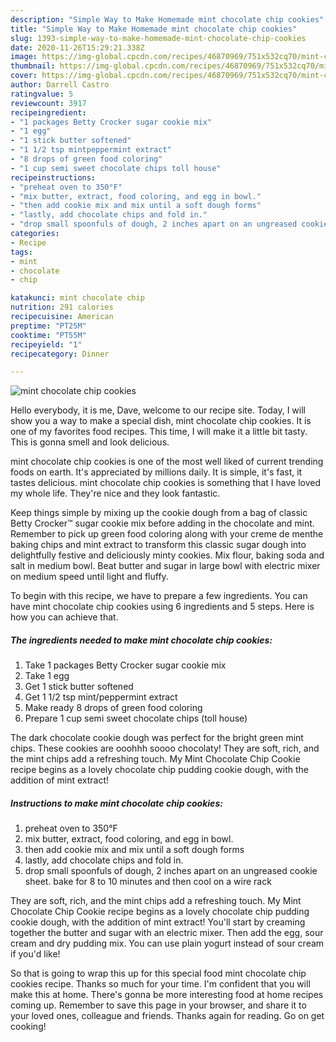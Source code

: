 ```yaml
---
description: "Simple Way to Make Homemade mint chocolate chip cookies"
title: "Simple Way to Make Homemade mint chocolate chip cookies"
slug: 1393-simple-way-to-make-homemade-mint-chocolate-chip-cookies
date: 2020-11-26T15:29:21.338Z
image: https://img-global.cpcdn.com/recipes/46870969/751x532cq70/mint-chocolate-chip-cookies-recipe-main-photo.jpg
thumbnail: https://img-global.cpcdn.com/recipes/46870969/751x532cq70/mint-chocolate-chip-cookies-recipe-main-photo.jpg
cover: https://img-global.cpcdn.com/recipes/46870969/751x532cq70/mint-chocolate-chip-cookies-recipe-main-photo.jpg
author: Darrell Castro
ratingvalue: 5
reviewcount: 3917
recipeingredient:
- "1 packages Betty Crocker sugar cookie mix"
- "1 egg"
- "1 stick butter softened"
- "1 1/2 tsp mintpeppermint extract"
- "8 drops of green food coloring"
- "1 cup semi sweet chocolate chips toll house"
recipeinstructions:
- "preheat oven to 350°F"
- "mix butter, extract, food coloring, and egg in bowl."
- "then add cookie mix and mix until a soft dough forms"
- "lastly, add chocolate chips and fold in."
- "drop small spoonfuls of dough, 2 inches apart on an ungreased cookie sheet. bake for 8 to 10 minutes and then cool on a wire rack"
categories:
- Recipe
tags:
- mint
- chocolate
- chip

katakunci: mint chocolate chip 
nutrition: 291 calories
recipecuisine: American
preptime: "PT25M"
cooktime: "PT55M"
recipeyield: "1"
recipecategory: Dinner

---
```



![mint chocolate chip cookies](https://img-global.cpcdn.com/recipes/46870969/751x532cq70/mint-chocolate-chip-cookies-recipe-main-photo.jpg)

Hello everybody, it is me, Dave, welcome to our recipe site. Today, I will show you a way to make a special dish, mint chocolate chip cookies. It is one of my favorites food recipes. This time, I will make it a little bit tasty. This is gonna smell and look delicious.

mint chocolate chip cookies is one of the most well liked of current trending foods on earth. It's appreciated by millions daily. It is simple, it's fast, it tastes delicious. mint chocolate chip cookies is something that I have loved my whole life. They're nice and they look fantastic.

Keep things simple by mixing up the cookie dough from a bag of classic Betty Crocker™ sugar cookie mix before adding in the chocolate and mint. Remember to pick up green food coloring along with your creme de menthe baking chips and mint extract to transform this classic sugar dough into delightfully festive and deliciously minty cookies. Mix flour, baking soda and salt in medium bowl. Beat butter and sugar in large bowl with electric mixer on medium speed until light and fluffy.


To begin with this recipe, we have to prepare a few ingredients. You can have mint chocolate chip cookies using 6 ingredients and 5 steps. Here is how you can achieve that.

<!--inarticleads1-->

##### The ingredients needed to make mint chocolate chip cookies:

1. Take 1 packages Betty Crocker sugar cookie mix
1. Take 1 egg
1. Get 1 stick butter softened
1. Get 1 1/2 tsp mint/peppermint extract
1. Make ready 8 drops of green food coloring
1. Prepare 1 cup semi sweet chocolate chips (toll house)


The dark chocolate cookie dough was perfect for the bright green mint chips. These cookies are ooohhh soooo chocolaty! They are soft, rich, and the mint chips add a refreshing touch. My Mint Chocolate Chip Cookie recipe begins as a lovely chocolate chip pudding cookie dough, with the addition of mint extract! 

<!--inarticleads2-->

##### Instructions to make mint chocolate chip cookies:

1. preheat oven to 350°F
1. mix butter, extract, food coloring, and egg in bowl.
1. then add cookie mix and mix until a soft dough forms
1. lastly, add chocolate chips and fold in.
1. drop small spoonfuls of dough, 2 inches apart on an ungreased cookie sheet. bake for 8 to 10 minutes and then cool on a wire rack


They are soft, rich, and the mint chips add a refreshing touch. My Mint Chocolate Chip Cookie recipe begins as a lovely chocolate chip pudding cookie dough, with the addition of mint extract! You&#39;ll start by creaming together the butter and sugar with an electric mixer. Then add the egg, sour cream and dry pudding mix. You can use plain yogurt instead of sour cream if you&#39;d like! 

So that is going to wrap this up for this special food mint chocolate chip cookies recipe. Thanks so much for your time. I'm confident that you will make this at home. There's gonna be more interesting food at home recipes coming up. Remember to save this page in your browser, and share it to your loved ones, colleague and friends. Thanks again for reading. Go on get cooking!
